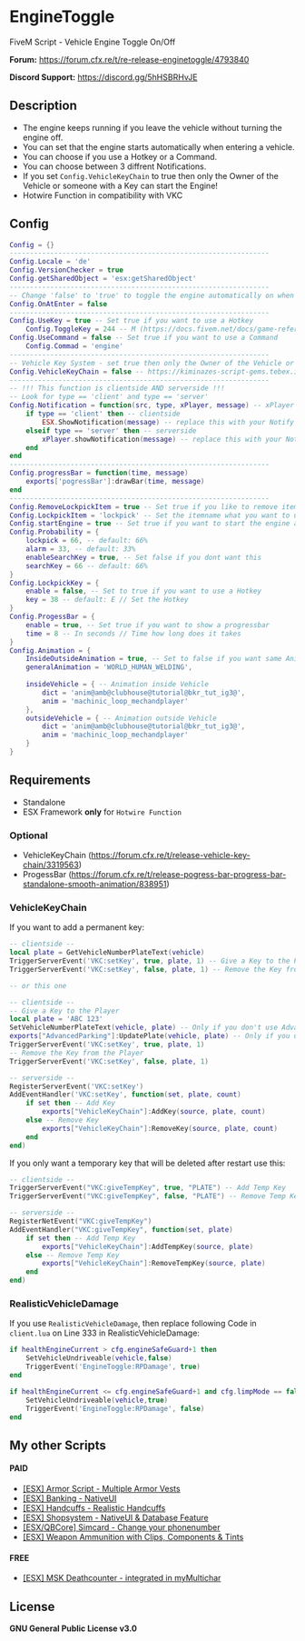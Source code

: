 # EngineToggle
FiveM Script - Vehicle Engine Toggle On/Off

**Forum:** https://forum.cfx.re/t/re-release-enginetoggle/4793840

**Discord Support:** https://discord.gg/5hHSBRHvJE

## Description
* The engine keeps running if you leave the vehicle without turning the engine off.
* You can set that the engine starts automatically when entering a vehicle.
* You can choose if you use a Hotkey or a Command.
* You can choose between 3 diffrent Notifications.
* If you set `Config.VehicleKeyChain` to true then only the Owner of the Vehicle or someone with a Key can start the Engine!
* Hotwire Function in compatibility with VKC

## Config
```lua
Config = {}
----------------------------------------------------------------
Config.Locale = 'de'
Config.VersionChecker = true
Config.getSharedObject = 'esx:getSharedObject'
----------------------------------------------------------------
-- Change 'false' to 'true' to toggle the engine automatically on when entering a vehicle
Config.OnAtEnter = false
----------------------------------------------------------------
Config.UseKey = true -- Set true if you want to use a Hotkey
    Config.ToggleKey = 244 -- M (https://docs.fivem.net/docs/game-references/controls/)
Config.UseCommand = false -- Set true if you want to use a Command
    Config.Commad = 'engine'
----------------------------------------------------------------
-- Vehicle Key System - set true then only the Owner of the Vehicle or someone with a Key can start the Engine
Config.VehicleKeyChain = false -- https://kiminazes-script-gems.tebex.io/package/4524211
----------------------------------------------------------------
-- !!! This function is clientside AND serverside !!!
-- Look for type == 'client' and type == 'server'
Config.Notification = function(src, type, xPlayer, message) -- xPlayer = ESX.GetPlayerFromId(src)
    if type == 'client' then -- clientside
        ESX.ShowNotification(message) -- replace this with your Notify // example: exports['okokNotify']:Alert('Crafting', message, 5000, 'info')
    elseif type == 'server' then -- serverside
        xPlayer.showNotification(message) -- replace this with your Notify // example: TriggerClientEvent('okokNotify:Alert', src, 'Crafting', message, 5000, 'info')
    end
end
----------------------------------------------------------------
Config.progressBar = function(time, message)
    exports['pogressBar']:drawBar(time, message)
end
----------------------------------------------------------------
Config.RemoveLockpickItem = true -- Set true if you like to remove item after failing lockpicking
Config.LockpickItem = 'lockpick' -- Set the itemname what you want to use
Config.startEngine = true -- Set true if you want to start the engine after successfull lockpicking
Config.Probability = {
    lockpick = 66, -- default: 66%
    alarm = 33, -- default: 33%
    enableSearchKey = true, -- Set false if you dont want this
    searchKey = 66 -- default: 66%
}
Config.LockpickKey = {
    enable = false, -- Set to true if you want to use a Hotkey
    key = 38 -- default: E // Set the Hotkey
}
Config.ProgessBar = {
    enable = true, -- Set true if you want to show a progressbar
    time = 8 -- In seconds // Time how long does it takes
}
Config.Animation = {
    InsideOutsideAnimation = true, -- Set to false if you want same Animation for inside and outside
    generalAnimation = 'WORLD_HUMAN_WELDING',
    
    insideVehicle = { -- Animation inside Vehicle
        dict = 'anim@amb@clubhouse@tutorial@bkr_tut_ig3@',
        anim = 'machinic_loop_mechandplayer'
    },
    outsideVehicle = { -- Animation outside Vehicle
        dict = 'anim@amb@clubhouse@tutorial@bkr_tut_ig3@',
        anim = 'machinic_loop_mechandplayer'
    }
}
```

## Requirements
* Standalone
* ESX Framework **only** for `Hotwire Function`
### Optional
* VehicleKeyChain (https://forum.cfx.re/t/release-vehicle-key-chain/3319563)
* ProgessBar (https://forum.cfx.re/t/release-pogress-bar-progress-bar-standalone-smooth-animation/838951)

### VehicleKeyChain
If you want to add a permanent key:
```lua
-- clientside --
local plate = GetVehicleNumberPlateText(vehicle)
TriggerServerEvent('VKC:setKey', true, plate, 1) -- Give a Key to the Player
TriggerServerEvent('VKC:setKey', false, plate, 1) -- Remove the Key from the Player

-- or this one

-- clientside --
-- Give a Key to the Player
local plate = 'ABC 123'
SetVehicleNumberPlateText(vehicle, plate) -- Only if you don't use AdvancedParking
exports["AdvancedParking"]:UpdatePlate(vehicle, plate) -- Only if you use AdvancedParking
TriggerServerEvent('VKC:setKey', true, plate, 1)
-- Remove the Key from the Player
TriggerServerEvent('VKC:setKey', false, plate, 1)

-- serverside --
RegisterServerEvent('VKC:setKey')
AddEventHandler('VKC:setKey', function(set, plate, count)
    if set then -- Add Key
        exports["VehicleKeyChain"]:AddKey(source, plate, count)
    else -- Remove Key
        exports["VehicleKeyChain"]:RemoveKey(source, plate, count)
    end
end)
```
If you only want a temporary key that will be deleted after restart use this:
```lua
-- clientside --
TriggerServerEvent("VKC:giveTempKey", true, "PLATE") -- Add Temp Key
TriggerServerEvent("VKC:giveTempKey", false, "PLATE") -- Remove Temp Key

-- serverside --
RegisterNetEvent("VKC:giveTempKey")
AddEventHandler("VKC:giveTempKey", function(set, plate)
    if set then -- Add Temp Key
        exports["VehicleKeyChain"]:AddTempKey(source, plate)
    else -- Remove Temp Key
        exports["VehicleKeyChain"]:RemoveTempKey(source, plate)
    end
end)
```
### RealisticVehicleDamage
If you use `RealisticVehicleDamage`, then replace following Code in `client.lua` on Line 333 in RealisticVehicleDamage:
```lua
if healthEngineCurrent > cfg.engineSafeGuard+1 then
    SetVehicleUndriveable(vehicle,false)
    TriggerEvent('EngineToggle:RPDamage', true)
end

if healthEngineCurrent <= cfg.engineSafeGuard+1 and cfg.limpMode == false then
    SetVehicleUndriveable(vehicle,true)
    TriggerEvent('EngineToggle:RPDamage', false)
end
```

## My other Scripts
#### PAID
* [[ESX] Armor Script - Multiple Armor Vests](https://forum.cfx.re/t/release-esx-armor-script-usable-armor-vests-status-will-be-saved-in-database-and-restore-after-relog/4812243)
* [[ESX] Banking - NativeUI](https://forum.cfx.re/t/esx-msk-banking-nativeui/4859560)
* [[ESX] Handcuffs - Realistic Handcuffs](https://forum.cfx.re/t/esx-msk-handcuffs-realistic-handcuffs/4885324)
* [[ESX] Shopsystem - NativeUI & Database Feature](https://forum.cfx.re/t/release-esx-msk-shopsystem-nativeui-database-feature/4853593)
* [[ESX/QBCore] Simcard - Change your phonenumber](https://forum.cfx.re/t/release-esx-qbcore-usable-simcard/4847008)
* [[ESX] Weapon Ammunition with Clips, Components & Tints](https://forum.cfx.re/t/release-esx-weapon-ammunition-with-clips-components-tints/4793783)
#### FREE
* [[ESX] MSK Deathcounter - integrated in myMultichar](https://forum.cfx.re/t/release-esx-msk-deathcounter-integrated-in-mymultichar/4863428)

## License
**GNU General Public License v3.0**
